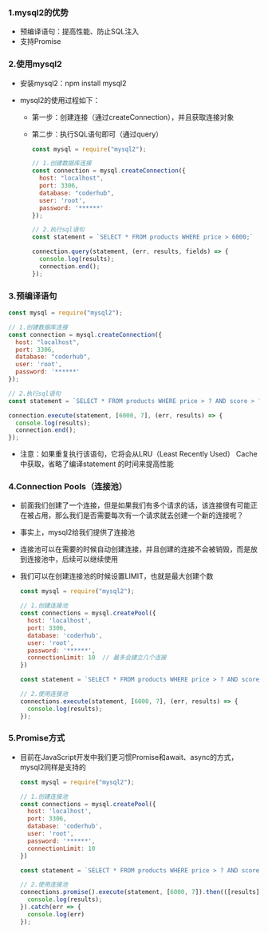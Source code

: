 ### 1.mysql2的优势

- 预编译语句：提高性能、防止SQL注入
- 支持Promise

### 2.使用mysql2

- 安装mysql2：npm install mysql2

- mysql2的使用过程如下：

  - 第一步：创建连接（通过createConnection），并且获取连接对象

  - 第二步：执行SQL语句即可（通过query）

    ```js
    const mysql = require("mysql2");
    
    // 1.创建数据库连接
    const connection = mysql.createConnection({
      host: "localhost",
      port: 3306,
      database: "coderhub",
      user: 'root',
      password: '******'
    });
    
    // 2.执行sql语句
    const statement = `SELECT * FROM products WHERE price > 6000;`
    
    connection.query(statement, (err, results, fields) => {
      console.log(results);
      connection.end();
    });
    ```

### 3.预编译语句

```js
const mysql = require("mysql2");

// 1.创建数据库连接
const connection = mysql.createConnection({
  host: "localhost",
  port: 3306,
  database: "coderhub",
  user: 'root',
  password: '******'
});

// 2.执行sql语句
const statement = `SELECT * FROM products WHERE price > ? AND score > ?;`

connection.execute(statement, [6000, 7], (err, results) => {
  console.log(results);
  connection.end();
});
```

- 注意：如果重复执行该语句，它将会从LRU（Least Recently Used） Cache中获取，省略了编译statement 的时间来提高性能

### 4.Connection Pools（连接池）

- 前面我们创建了一个连接，但是如果我们有多个请求的话，该连接很有可能正在被占用，那么我们是否需要每次有一个请求就去创建一个新的连接呢？

- 事实上，mysql2给我们提供了连接池

- 连接池可以在需要的时候自动创建连接，并且创建的连接不会被销毁，而是放到连接池中，后续可以继续使用

- 我们可以在创建连接池的时候设置LIMIT，也就是最大创建个数

  ```js
  const mysql = require("mysql2");
  
  // 1.创建连接池
  const connections = mysql.createPool({
    host: 'localhost',
    port: 3306,
    database: 'coderhub',
    user: 'root',
    password: '******',
    connectionLimit: 10  // 最多会建立几个连接
  })
  
  const statement = `SELECT * FROM products WHERE price > ? AND score > ?;`;
  
  // 2.使用连接池
  connections.execute(statement, [6000, 7], (err, results) => {
    console.log(results);
  });
  ```

### 5.Promise方式

- 目前在JavaScript开发中我们更习惯Promise和await、async的方式，mysql2同样是支持的

  ```js
  const mysql = require("mysql2");
  
  // 1.创建连接池
  const connections = mysql.createPool({
    host: 'localhost',
    port: 3306,
    database: 'coderhub',
    user: 'root',
    password: '******',
    connectionLimit: 10
  })
  
  const statement = `SELECT * FROM products WHERE price > ? AND score > ?;`
  
  // 2.使用连接池
  connections.promise().execute(statement, [6000, 7]).then(([results]) => {
    console.log(results);
  }).catch(err => {
    console.log(err)
  });
  ```



